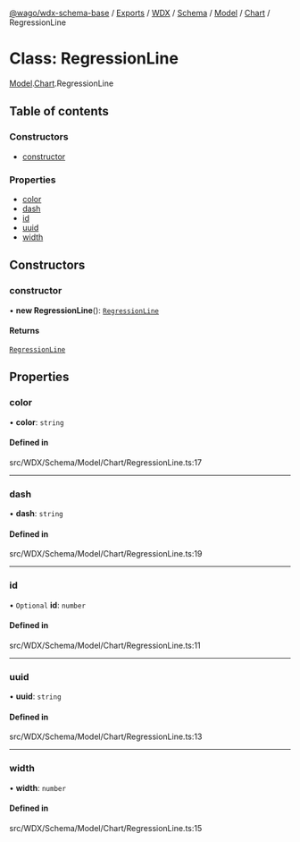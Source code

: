 [@wago/wdx-schema-base](../README.md) / [Exports](../modules.md) / [WDX](../modules/WDX.md) / [Schema](../modules/WDX.Schema.md) / [Model](../modules/WDX.Schema.Model.md) / [Chart](../modules/WDX.Schema.Model.Chart.md) / RegressionLine

# Class: RegressionLine

[Model](../modules/WDX.Schema.Model.md).[Chart](../modules/WDX.Schema.Model.Chart.md).RegressionLine

## Table of contents

### Constructors

- [constructor](WDX.Schema.Model.Chart.RegressionLine.md#constructor)

### Properties

- [color](WDX.Schema.Model.Chart.RegressionLine.md#color)
- [dash](WDX.Schema.Model.Chart.RegressionLine.md#dash)
- [id](WDX.Schema.Model.Chart.RegressionLine.md#id)
- [uuid](WDX.Schema.Model.Chart.RegressionLine.md#uuid)
- [width](WDX.Schema.Model.Chart.RegressionLine.md#width)

## Constructors

### constructor

• **new RegressionLine**(): [`RegressionLine`](WDX.Schema.Model.Chart.RegressionLine.md)

#### Returns

[`RegressionLine`](WDX.Schema.Model.Chart.RegressionLine.md)

## Properties

### color

• **color**: `string`

#### Defined in

src/WDX/Schema/Model/Chart/RegressionLine.ts:17

___

### dash

• **dash**: `string`

#### Defined in

src/WDX/Schema/Model/Chart/RegressionLine.ts:19

___

### id

• `Optional` **id**: `number`

#### Defined in

src/WDX/Schema/Model/Chart/RegressionLine.ts:11

___

### uuid

• **uuid**: `string`

#### Defined in

src/WDX/Schema/Model/Chart/RegressionLine.ts:13

___

### width

• **width**: `number`

#### Defined in

src/WDX/Schema/Model/Chart/RegressionLine.ts:15
